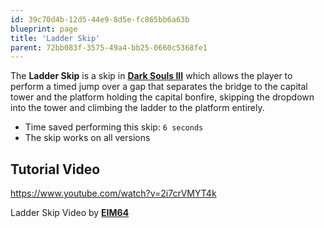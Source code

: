 ```yaml
---
id: 39c70d4b-12d5-44e9-8d5e-fc865bb6a63b
blueprint: page
title: 'Ladder Skip'
parent: 72bb083f-3575-49a4-bb25-0660c5368fe1
---
```

The **Ladder Skip** is a skip in [**Dark Souls III**](/darksouls3) which allows the player to perform a timed jump over a gap that separates the bridge to the capital tower and the platform holding the capital bonfire, skipping the dropdown into the tower and climbing the ladder to the platform entirely.

- Time saved performing this skip: `6 seconds`
- The skip works on all versions

## Tutorial Video

https://www.youtube.com/watch?v=2i7crVMYT4k

Ladder Skip Video by [**EIM64**](https://www.youtube.com/channel/UCBN7gGKgOP4wBMC7OZwr85A)
